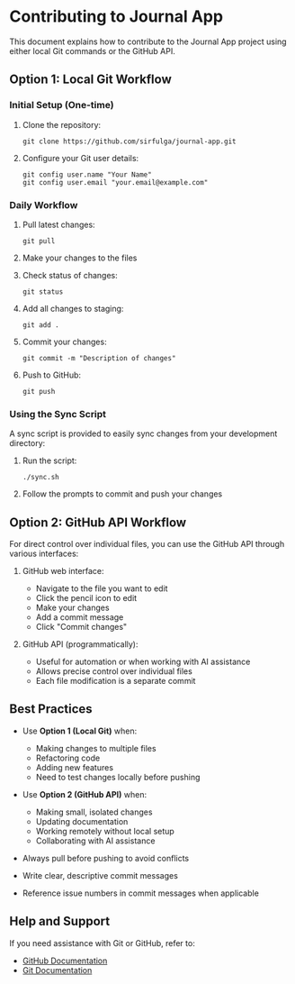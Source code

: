 # Contributing to Journal App

This document explains how to contribute to the Journal App project using either local Git commands or the GitHub API.

## Option 1: Local Git Workflow

### Initial Setup (One-time)

1. Clone the repository:
   ```
   git clone https://github.com/sirfulga/journal-app.git
   ```

2. Configure your Git user details:
   ```
   git config user.name "Your Name"
   git config user.email "your.email@example.com"
   ```

### Daily Workflow

1. Pull latest changes:
   ```
   git pull
   ```

2. Make your changes to the files

3. Check status of changes:
   ```
   git status
   ```

4. Add all changes to staging:
   ```
   git add .
   ```

5. Commit your changes:
   ```
   git commit -m "Description of changes"
   ```

6. Push to GitHub:
   ```
   git push
   ```

### Using the Sync Script

A sync script is provided to easily sync changes from your development directory:

1. Run the script:
   ```
   ./sync.sh
   ```

2. Follow the prompts to commit and push your changes

## Option 2: GitHub API Workflow

For direct control over individual files, you can use the GitHub API through various interfaces:

1. GitHub web interface:
   - Navigate to the file you want to edit
   - Click the pencil icon to edit
   - Make your changes
   - Add a commit message
   - Click "Commit changes"

2. GitHub API (programmatically):
   - Useful for automation or when working with AI assistance
   - Allows precise control over individual files
   - Each file modification is a separate commit

## Best Practices

- Use **Option 1 (Local Git)** when:
  - Making changes to multiple files
  - Refactoring code
  - Adding new features
  - Need to test changes locally before pushing

- Use **Option 2 (GitHub API)** when:
  - Making small, isolated changes
  - Updating documentation
  - Working remotely without local setup
  - Collaborating with AI assistance

- Always pull before pushing to avoid conflicts
- Write clear, descriptive commit messages
- Reference issue numbers in commit messages when applicable

## Help and Support

If you need assistance with Git or GitHub, refer to:
- [GitHub Documentation](https://docs.github.com/en)
- [Git Documentation](https://git-scm.com/doc) 